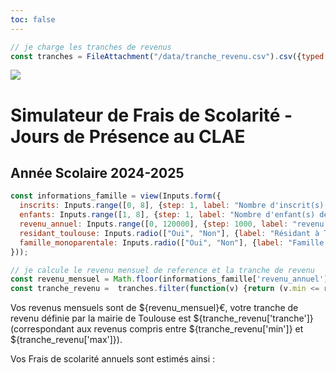 ```yaml
---
toc: false
---
```


```js
// je charge les tranches de revenus
const tranches = FileAttachment("/data/tranche_revenu.csv").csv({typed: true})
```


<div class="grid grid-cols-2">
  <div>
    <img src="/Garoneta_logo3C.png"> 
  </div>
  <div>
    <h1>Simulateur de Frais de Scolarité - Jours de Présence au CLAE</h1>
    <h2> Année Scolaire 2024-2025 </h2>
  </div>
</div>

```js
const informations_famille = view(Inputs.form({
  inscrits: Inputs.range([0, 8], {step: 1, label: "Nombre d'inscrit(s) en calandrette"}),
  enfants: Inputs.range([1, 8], {step: 1, label: "Nombre d'enfant(s) de la famille"}),
  revenu_annuel: Inputs.range([0, 120000], {step: 1000, label: "revenu fiscal de référence annuel des parents ou représentant légaux"}),
  residant_toulouse: Inputs.radio(["Oui", "Non"], {label: "Résidant à Toulouse", value: null, format: (x) => x ?? "Abstain"}),
  famille_monoparentale: Inputs.radio(["Oui", "Non"], {label: "Famille monoparentale", value: null, format: (x) => x ?? "Abstain"})
}));
```

```js
// je calcule le revenu mensuel de reference et la tranche de revenu
const revenu_mensuel = Math.floor(informations_famille['revenu_annuel'] / 12)   
const tranche_revenu =  tranches.filter(function(v) {return (v.min <= revenu_mensuel) & (v.max> revenu_mensuel);})[0]
```

Vos revenus mensuels sont de ${revenu_mensuel}€, votre tranche de revenu définie par la mairie de Toulouse est ${tranche_revenu['tranche']} (correspondant aux revenus compris entre  ${tranche_revenu['min']} et ${tranche_revenu['max']}).  


Vos Frais de scolarité annuels sont estimés ainsi : 
